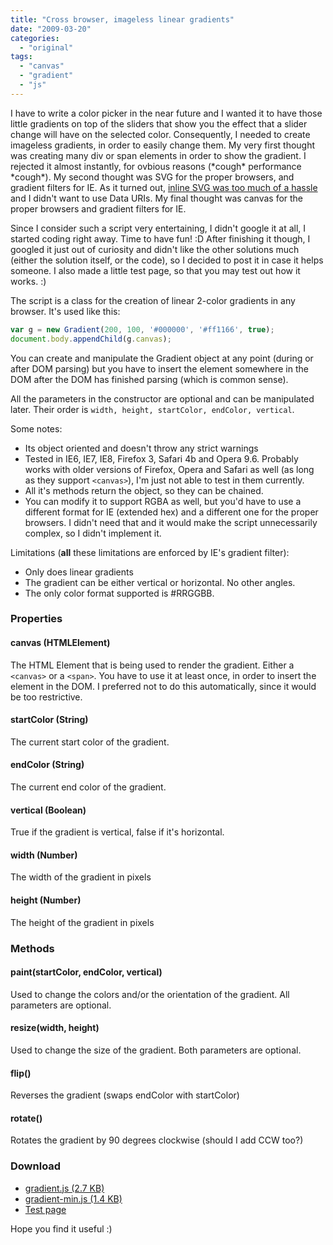 ```yaml
---
title: "Cross browser, imageless linear gradients"
date: "2009-03-20"
categories:
  - "original"
tags:
  - "canvas"
  - "gradient"
  - "js"
---
```


I have to write a color picker in the near future and I wanted it to have those little gradients on top of the sliders that show you the effect that a slider change will have on the selected color. Consequently, I needed to create imageless gradients, in order to easily change them. My very first thought was creating many div or span elements in order to show the gradient. I rejected it almost instantly, for ovbious reasons (\*cough\* performance \*cough\*). My second thought was SVG for the proper browsers, and gradient filters for IE. As it turned out, [inline SVG was too much of a hassle](http://wiki.svg.org/Inline_SVG) and I didn't want to use Data URIs. My final thought was canvas for the proper browsers and gradient filters for IE.

Since I consider such a script very entertaining, I didn't google it at all, I started coding right away. Time to have fun! :D After finishing it though, I googled it just out of curiosity and didn't like the other solutions much (either the solution itself, or the code), so I decided to post it in case it helps someone. I also made a little test page, so that you may test out how it works. :)

The script is a class for the creation of linear 2-color gradients in any browser. It's used like this:

```js
var g = new Gradient(200, 100, '#000000', '#ff1166', true);
document.body.appendChild(g.canvas);
```

You can create and manipulate the Gradient object at any point (during or after DOM parsing) but you have to insert the element somewhere in the DOM after the DOM has finished parsing (which is common sense).

All the parameters in the constructor are optional and can be manipulated later. Their order is `width, height, startColor, endColor, vertical`.

Some notes:

- Its object oriented and doesn't throw any strict warnings
- Tested in IE6, IE7, IE8, Firefox 3, Safari 4b and Opera 9.6. Probably works with older versions of Firefox, Opera and Safari as well (as long as they support `<canvas>`), I'm just not able to test in them currently.
- All it's methods return the object, so they can be chained.
- You can modify it to support RGBA as well, but you'd have to use a different format for IE (extended hex) and a different one for the proper browsers. I didn't need that and it would make the script unnecessarily complex, so I didn't implement it.

Limitations (**all** these limitations are enforced by IE's gradient filter):

- Only does linear gradients
- The gradient can be either vertical or horizontal. No other angles.
- The only color format supported is #RRGGBB.

### Properties

#### canvas (HTMLElement)

The HTML Element that is being used to render the gradient. Either a `<canvas>` or a `<span>`. You have to use it at least once, in order to insert the element in the DOM. I preferred not to do this automatically, since it would be too restrictive.

#### startColor (String)

The current start color of the gradient.

#### endColor (String)

The current end color of the gradient.

#### vertical (Boolean)

True if the gradient is vertical, false if it's horizontal.

#### width (Number)

The width of the gradient in pixels

#### height (Number)

The height of the gradient in pixels

### Methods

#### paint(startColor, endColor, vertical)

Used to change the colors and/or the orientation of the gradient. All parameters are optional.

#### resize(width, height)

Used to change the size of the gradient. Both parameters are optional.

#### flip()

Reverses the gradient (swaps endColor with startColor)

#### rotate()

Rotates the gradient by 90 degrees clockwise (should I add CCW too?)

### Download

- [gradient.js (2.7 KB)](http://lea.verou.me/scripts/gradient/gradient.js)
- [gradient-min.js (1.4 KB)](http://lea.verou.me/scripts/gradient/gradient-min.js)
- [Test page](http://lea.verou.me/scripts/gradient/)

Hope you find it useful :)

